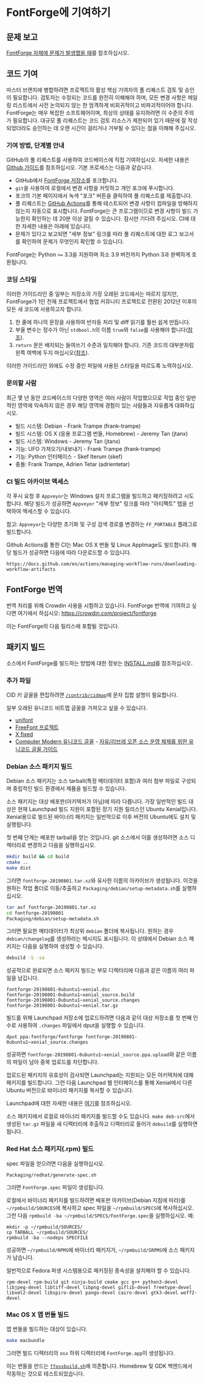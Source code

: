 # FontForge에 기여하기

## 문제 보고

[FontForge 자체에 문제가 발생했을 때](http://designwithfontforge.com/en-US/When_Things_Go_Wrong_With_Fontforge_Itself.html)를 참조하십시오.

## 코드 기여

마스터 브랜치에 병합하려면 프로젝트의 활성 핵심 기여자의 풀 리퀘스트 검토 및 승인이 필요합니다. 검토자는 수정되는 코드를 완전히 이해해야 하며, 모든 변경 사항은 메일링 리스트에서 사전 논의되지 않는 한 엄격하게 비회귀적이고 비파괴적이어야 합니다. FontForge는 매우 복잡한 소프트웨어이며, 최상의 상태를 유지하려면 이 수준의 주의가 필요합니다. 대규모 풀 리퀘스트는 코드 검토 리소스가 제한되어 있기 때문에 잘 작성되었더라도 승인하는 데 오랜 시간이 걸리거나 거부될 수 있다는 점을 이해해 주십시오.

### 기여 방법, 단계별 안내

GitHub의 풀 리퀘스트를 사용하여 코드베이스에 직접 기여하십시오.
자세한 내용은 [Github 가이드](https://guides.github.com/)를 참조하십시오. 기본 프로세스는 다음과 같습니다.

- GitHub에서 [FontForge 저장소](https://github.com/fontforge/fontforge)를 포크합니다.
- `git`을 사용하여 로컬에서 변경 사항을 커밋하고 개인 포크에 푸시합니다.
- 포크의 기본 페이지에서 녹색 "포크" 버튼을 클릭하여 풀 리퀘스트를 제출합니다.
- 풀 리퀘스트는 [GitHub Actions](https://github.com/features/actions)를 통해 테스트되어 변경 사항이 컴파일을 방해하지 않는지 자동으로 표시합니다. FontForge는 큰 프로그램이므로 변경 사항이 빌드 가능한지 확인하는 데 20분 이상 걸릴 수 있습니다. 잠시만 기다려 주십시오. CI에 대한 자세한 내용은 아래에 있습니다.
- 문제가 있다고 보고되면 "세부 정보" 링크를 따라 풀 리퀘스트에 대한 로그 보고서를 확인하여 문제가 무엇인지 확인할 수 있습니다.

FontForge는 Python `>=` 3.3을 지원하며 최소 3.9 버전까지 Python 3과 완벽하게 호환됩니다.

### 코딩 스타일

이러한 가이드라인 중 일부는 저장소의 가장 오래된 코드에서는 따르지 않지만, FontForge가 1인 천재 프로젝트에서 협업 커뮤니티 프로젝트로 전환된 2012년 이후의 모든 새 코드에 사용하고자 합니다.

1. 한 줄에 하나의 문장을 사용하여 반자동 처리 및 diff 읽기를 훨씬 쉽게 만듭니다.
2. 부울 변수는 정수가 아닌 `stdbool.h`의 이름 `true`와 `false`를 사용해야 합니다([참조](https://github.com/fontforge/fontforge/issues/724)).
3. `return` 문은 배치되는 들여쓰기 수준과 일치해야 합니다. 기존 코드의 대부분처럼 왼쪽 여백에 두지 마십시오([참조](https://github.com/fontforge/fontforge/issues/1208)).

이러한 가이드라인 외에도 수정 중인 파일에 사용된 스타일을 따르도록 노력하십시오.

### 문의할 사람

최근 몇 년 동안 코드베이스의 다양한 영역은 여러 사람이 작업했으므로 작업 중인 일반적인 영역에 익숙하지 않은 경우 해당 영역에 경험이 있는 사람들과 자유롭게 대화하십시오.

* 빌드 시스템: Debian - Frank Trampe (frank-trampe)
* 빌드 시스템: OS X (응용 프로그램 번들, Homebrew) - Jeremy Tan (jtanx)
* 빌드 시스템: Windows - Jeremy Tan (jtanx)
* 기능: UFO 가져오기/내보내기 - Frank Trampe (frank-trampe)
* 기능: Python 인터페이스 - Skef Iterum (skef)
* 충돌: Frank Trampe, Adrien Tetar (adrientetar)

### CI 빌드 아카이브 액세스

각 푸시 요청 후 `Appveyor`는 Windows 설치 프로그램을 빌드하고 패키징하려고 시도합니다. 해당 빌드가 성공하면 `Appveyor` "세부 정보" 링크를 따라 "아티팩트" 탭을 선택하여 액세스할 수 있습니다.

참고: `Appveyor`는 다양한 초기화 및 구성 검색 경로를 변경하는 `FF_PORTABLE` 플래그로 빌드합니다.

Github Actions를 통한 CI는 Mac OS X 번들 및 Linux AppImage도 빌드합니다. 해당 빌드가 성공하면 다음에 따라 다운로드할 수 있습니다.

    https://docs.github.com/en/actions/managing-workflow-runs/downloading-workflow-artifacts

## FontForge 번역
번역 처리를 위해 Crowdin 사용을 시험하고 있습니다. FontForge 번역에 기여하고 싶다면 여기에서 하십시오: https://crowdin.com/project/fontforge

이는 FontForge의 다음 릴리스에 포함될 것입니다.

## 패키지 빌드

소스에서 FontForge를 빌드하는 방법에 대한 정보는 [INSTALL.md](INSTALL.md)를 참조하십시오.

### 추가 파일

CID 키 글꼴을 편집하려면 [`/contrib/cidmap`](https://github.com/fontforge/fontforge/tree/master/contrib/cidmap)에 문자 집합 설명이 필요합니다.

일부 오래된 유니코드 비트맵 글꼴을 가져오고 싶을 수 있습니다.

-   [unifont](http.czyborra.com/unifont/)
-   [FreeFont 프로젝트](http://www.nongnu.org/freefont/)
-   [X fixed](http://www.cl.cam.ac.uk/~mgk25/ucs-fonts.html)
-   [Computer Modern 유니코드 글꼴](http://canopus.iacp.dvo.ru/~panov/cm-unicode/) - [자유/리브레 오픈 소스 운영 체제를 위한 유니코드 글꼴 가이드](http://eyegene.ophthy.med.umich.edu/unicode/fontguide/)

### Debian 소스 패키지 빌드

Debian 소스 패키지는 소스 tarball(특정 메타데이터 포함)과 여러 첨부 파일로 구성되며 중립적인 빌드 환경에서 제품을 빌드할 수 있습니다.

소스 패키지는 대상 배포판(아키텍처가 아님)에 따라 다릅니다.
가장 일반적인 빌드 대상은 현재 Launchpad 빌드 지원이 포함된 장기 지원 릴리스인 Ubuntu Xenial입니다. Xenial용으로 빌드된 바이너리 패키지는 일반적으로 이후 버전의 Ubuntu에도 설치 및 실행됩니다.

첫 번째 단계는 배포판 tarball을 얻는 것입니다. git 소스에서 이를 생성하려면 소스 디렉터리로 변경하고 다음을 실행하십시오.

```bash
mkdir build && cd build
cmake ..
make dist
```

그러면 `fontforge-20190801.tar.xz`와 유사한 이름의 아카이브가 생성됩니다. 이것을 원하는 작업 폴더로 이동/추출하고 `Packaging/debian/setup-metadata.sh`를 실행하십시오.

```bash
tar axf fontforge-20190801.tar.xz
cd fontforge-20190801
Packaging/debian/setup-metadata.sh
```

그러면 필요한 메타데이터가 최상위 `debian` 폴더에 복사됩니다. 원하는 경우 `debian/changelog`를 생성하라는 메시지도 표시됩니다. 이 상태에서 Debian 소스 패키지는 다음을 실행하여 생성할 수 있습니다.

```bash
debuild -S -sa
```

성공적으로 완료되면 소스 패키지 빌드는 부모 디렉터리에 다음과 같은 이름의 여러 파일을 남깁니다.

    fontforge-20190801-0ubuntu1~xenial.dsc
    fontforge-20190801-0ubuntu1~xenial_source.build
    fontforge-20190801-0ubuntu1~xenial_source.changes
    fontforge-20190801-0ubuntu1~xenial.tar.gz

빌드를 위해 Launchpad 저장소에 업로드하려면 다음과 같이 대상 저장소를 첫 번째 인수로 사용하여 `.changes` 파일에서 dput을 실행할 수 있습니다.

    dput ppa:fontforge/fontforge fontforge-20190801-0ubuntu1~xenial_source.changes

성공하면 `fontforge-20190801-0ubuntu1~xenial_source.ppa.upload`와 같은 이름의 파일이 남아 중복 업로드를 차단합니다.

업로드된 패키지의 유효성이 검사되면 Launchpad는 지원되는 모든 아키텍처에 대해 패키지를 빌드합니다.
그런 다음 Launchpad 웹 인터페이스를 통해 Xenial에서 다른 Ubuntu 버전으로 바이너리 패키지를 복사할 수 있습니다.

Launchpad에 대한 자세한 내용은 [여기](https://help.launchpad.net/Packaging/PPA)를 참조하십시오.

소스 패키지에서 로컬로 바이너리 패키지를 빌드할 수도 있습니다.
`make deb-src`에서 생성된 `tar.gz` 파일을 새 디렉터리에 추출하고 디렉터리로 들어가 `debuild`를 실행하면 됩니다.

### Red Hat 소스 패키지(.rpm) 빌드

spec 파일을 얻으려면 다음을 실행하십시오.

```
Packaging/redhat/generate-spec.sh
```

그러면 `FontForge.spec` 파일이 생성됩니다.

로컬에서 바이너리 패키지를 빌드하려면 배포판 아카이브(Debian 지침에 따라)를 `~/rpmbuild/SOURCES`에 복사하고 spec 파일을 `~/rpmbuild/SPECS`에 복사하십시오. 그런 다음 `rpmbuild -ba ~/rpmbuild/SPECS/FontForge.spec`을 실행하십시오.
예:

```
mkdir -p ~/rpmbuild/SOURCES/
cp TARBALL ~/rpmbuild/SOURCES/
rpmbuild -ba --nodeps SPECFILE
```

성공하면 `~/rpmbuild/RPMS`에 바이너리 패키지가, `~/rpmbuild/SRPMS`에 소스 패키지가 남습니다.

일반적으로 Fedora 파생 시스템용으로 패키징된 종속성을 설치해야 할 수 있습니다.

    rpm-devel rpm-build git ninja-build cmake gcc g++ python3-devel libjpeg-devel libtiff-devel libpng-devel giflib-devel freetype-devel libxml2-devel libspiro-devel pango-devel cairo-devel gtk3-devel woff2-devel

### Mac OS X 앱 번들 빌드

앱 번들을 빌드하는 대상이 있습니다.

```sh
make macbundle
```

그러면 빌드 디렉터리의 `osx` 하위 디렉터리에 `FontForge.app`이 생성됩니다.

이는 번들을 만드는 [`ffosxbuild.sh`](.github/workflows/scripts/ffosxbuild.sh)에 의존합니다. Homebrew 및 GDK 백엔드에서 작동하는 것으로 테스트되었습니다.
